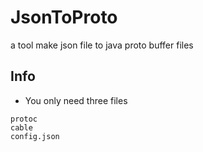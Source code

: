 # JsonToProto
a tool make json file to java proto buffer files
## Info
* You only need three files
```
protoc
cable
config.json
```
